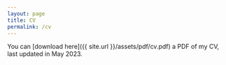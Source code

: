 ```yaml
---
layout: page
title: CV
permalink: /cv
---
```

You can [download here]({{ site.url }}/assets/pdf/cv.pdf) a PDF of my CV, last updated in May 2023.


